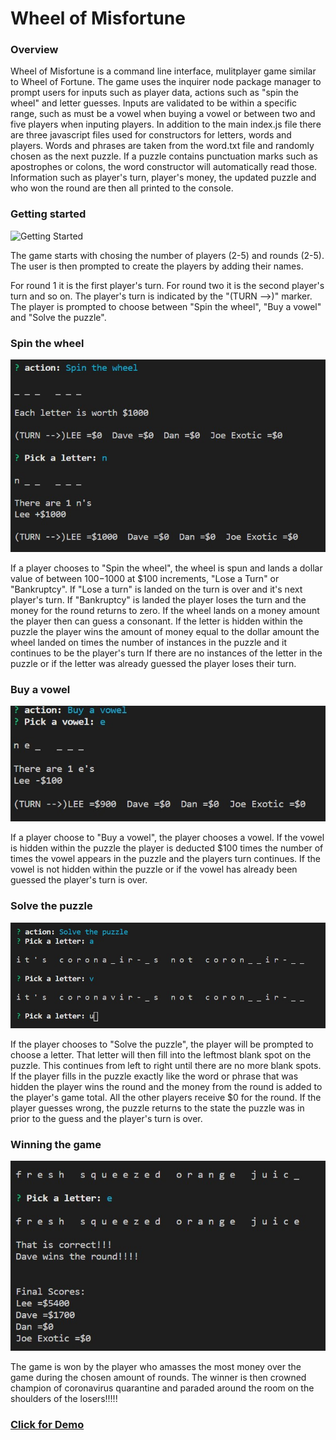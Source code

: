 # Wheel of Misfortune

### Overview

Wheel of Misfortune is a command line interface, mulitplayer game similar to Wheel of Fortune.  The game uses the inquirer node package manager to prompt users for inputs such as player data, actions such as "spin the wheel" and letter guesses.  Inputs are validated to be within a specific range, such as must be a vowel when buying a vowel or between two and five players when inputing players. In addition to the main index.js file there are three javascript files used for constructors for letters, words and players.  Words and phrases are taken from the word.txt file and randomly chosen as the next puzzle.  If a puzzle contains punctuation marks such as apostrophes or colons, the word constructor will automatically read those.  Information such as player's turn, player's money, the updated puzzle and who won the round are then all printed to the console.  



### Getting started
![Getting Started](images\start_game.jpg)


The game starts with chosing the number of players (2-5) and rounds (2-5).  The user is then prompted to create the players by adding their names.  

For round 1 it is the first player's turn.  For round two it is the second player's turn and so on.  The player's turn is indicated by the "(TURN -->)" marker. The player is prompted to choose between "Spin the wheel", "Buy a vowel" and "Solve the puzzle".

### Spin the wheel

![Spin the wheel](images\spinwheel.jpg)

If a player chooses to "Spin the wheel", the wheel is spun and lands a dollar value of between $100-$1000 at $100 increments, "Lose a Turn" or "Bankruptcy".  If "Lose a turn" is landed on the turn is over and it's next player's turn.  If "Bankruptcy" is landed the player loses the turn and the money for the round returns to zero.  If the wheel lands on a money amount the player then can guess a consonant.  If the letter is hidden within the puzzle the player wins the amount of money equal to the dollar amount the wheel landed on times the number of instances in the puzzle and it continues to be the player's turn  If there are no instances of the letter in the puzzle or if the letter was already guessed the player loses their turn.

### Buy a vowel

![Buy a vowel](images\buyvowel.jpg)

If a player choose to "Buy a vowel", the player chooses a vowel.  If the vowel is hidden within the puzzle the player is deducted $100 times the number of times the vowel appears in the puzzle and the players turn continues.  If the vowel is not hidden within the puzzle or if the vowel has already been guessed the player's turn is over.

### Solve the puzzle

![Solve the puzzle](images\solve.jpg)

If the player chooses to "Solve the puzzle", the player will be prompted to choose a letter.  That letter will then fill into the leftmost blank spot on the puzzle.  This continues from left to right until there are no more blank spots.  If the player fills in the puzzle exactly like the word or phrase that was hidden the player wins the round and the money from the round is added to the player's game total.  All the other players receive $0 for the round.  If the player guesses wrong, the puzzle returns to the state the puzzle was in prior to the guess and the player's turn is over.  

### Winning the game

![Solve the puzzle](images\gameover.jpg)

The game is won by the player who amasses the most money over the game during the chosen amount of rounds. The winner is then crowned champion of coronavirus quarantine and paraded around the room on the shoulders of the losers!!!!!   



### [Click for Demo](https://drive.google.com/file/d/1jnuFLWjkm96eyo87PtOdUJ0aFy7sFYyM/view)